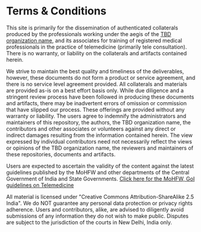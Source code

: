 # Terms & Conditions
This site is primarily for the dissemination of authenticated collaterals produced by the professionals working under the aegis of the [TBD organization name](https://sihata.github.io/), and its associates for training of registered medical professionals in the practice of telemedicine (primarily tele consultation). There is no warranty, or liability on the collaterals and artifacts contained herein.

We strive to maintain the best quality and timeliness of the deliverables, however, these documents do not form a product or service agreement, and there is no service level agreement provided. All collaterals and materials are provided as-is on a best effort basis only. While due diligence and a stringent review process have been followed in producing these documents and artifacts, there may be inadvertent errors of omission or commission that have slipped our process. These offerings are provided without any warranty or liability. The users agree to indemnify the administrators and maintainers of this repository, the authors, the TBD organization name, the contributors and other associates or volunteers against any direct or indirect damages resulting from the information contained herein. The view expressed by individual contributors need not necessarily reflect the views or opinions of the TBD organization name, the reviewers and maintainers of these repositories, documents and artifacts.

Users are expected to ascertain the validity of the content against the latest guidelines published by the MoHFW and other departments of the Central Government of India and State Governments. [Click here for the MoHFW, GoI guidelines on Telemedicine](https://www.mohfw.gov.in/pdf/Telemedicine.pdf)

All material is licensed under "Creative Commons Attribution-ShareAlike 2.5 India". We do NOT guarantee any personal data protection or privacy rights adherence. Users and contributors, alike, are advised to diligently avoid submissions of any information they do not wish to make public. Disputes are subject to the jurisdiction of the courts in New Delhi, India only.
